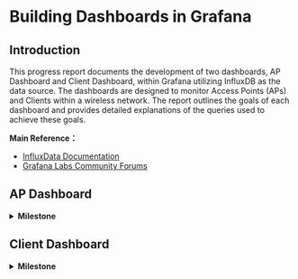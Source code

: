 # Building Dashboards in Grafana

## Introduction

This progress report documents the development of two dashboards, AP Dashboard and Client Dashboard, within Grafana utilizing InfluxDB as the data source.  The dashboards are designed to monitor Access Points (APs) and Clients within a wireless network. The report outlines the goals of each dashboard and provides detailed explanations of the queries used to achieve these goals.

**Main Reference：**

* [InfluxData Documentation](https://docs.influxdata.com/)
* [Grafana Labs Community Forums](https://community.grafana.com/)

## AP Dashboard

<details>
<summary><b> Milestone </b></summary>
    
## Goal
- [x] Create a Table including ap_name, radio band, client numbers, channel, EIRP, NF, Channel Quality, Channel Utilization, Channel Busy.
- [x] Create a Table for the specific AP
- [x] Show the client numbers in the specific AP
- [x] Show the NF in the specific AP
- [x] Show the Channel Utilization of 2.4GHZ & 5G in the specific AP  

<details>
<summary><b> Task 1 </b></summary>

## Task 1: Table of All Data
![image](https://github.com/bmw-ece-ntust/internship/blob/2024-TEEP-4-Alifya/Assets/dashboard/apdas1.jpg)

* **Objective**
To create a comprehensive table displaying various parameters of APs across different buildings and floors.
* **Query**
```
from(bucket: "wifi")  
  |> range(start: v.timeRangeStart, stop: v.timeRangeStop)
  |> filter(fn: (r) => r["_measurement"] == "AP")
  |> filter(fn: (r) => r["ap_group_floor"] =~ /^${floor:regex}$/ and r["ap_group_building"] =~ /^${building:regex}$/)
 |> filter(fn: (r) => r["_field"] == "channel_busy" or 
                        r["_field"] == "eirp_10x" or
                        r["_field"] == "radio_mode" or
                        r["_field"] == "sta_count" or
                        r["_field"] == "noise_floor" or
                        r["_field"] == "arm_ch_qual" or
                        r["_field"] == "rx_time" or
                        r["_field"] == "tx_time" or
                        r["_field"] == "channel_interference" or
                        r["_field"] == "channel_free")
 |> pivot(rowKey:["_time"], columnKey: ["_field"], valueColumn: "_value")
 |> keep(columns: ["ap_name", 
                     "radio_band",
                     "radio_mode", 
                     "sta_count", 
                     "channel", 
                     "eirp_10x", 
                     "noise_floor", 
                     "arm_ch_qual",
                     "channel_busy",
                     "rx_time",
                     "tx_time",
                     "channel_interference",
                     "channel_free"])  
 |> drop(columns: ["rx_time", "tx_time", "channel_interference", "channel_free"])
 |> group()
```
* **Explanation**
Variables ap_group_building and ap_group_floor were created to filter data based on building and floor. The query uses these variables along with a series of filters to select relevant fields from the "AP" measurement. The data is then pivoted and grouped to display the required columns.

</details>
<details>
<summary><b> Task 2 </b></summary>
        
## Task 2: Specific AP Table
![image](Assets/dashboard/apdas2.jpg)

* **Objective**
To create a table for a specific AP, showing detailed information.
* **Query**
```
from(bucket: "wifi")  
 |> range(start: v.timeRangeStart, stop: v.timeRangeStop)
 |> filter(fn: (r) => r["_measurement"] == "AP")
 |> filter(fn: (r) => r["ap_group_floor"] =~ /^${floor:regex}$/ and r["ap_group_building"] =~ /^${building:regex}$/ and r["ap_name"] =~ /^${apName:regex}$/)
 |> filter(fn: (r) => r["_field"] == "channel_busy" or 
                        r["_field"] == "eirp_10x" or
                        r["_field"] == "radio_mode" or
                        r["_field"] == "sta_count" or
                        r["_field"] == "noise_floor" or
                        r["_field"] == "arm_ch_qual" or
                        r["_field"] == "rx_time" or
                        r["_field"] == "tx_time" or
                        r["_field"] == "channel_interference" or
                        r["_field"] == "channel_free")
 |> pivot(rowKey:["_time"], columnKey: ["_field"], valueColumn: "_value")
 |> keep(columns: ["ap_name", 
                     "radio_band",
                     "radio_mode", 
                     "sta_count", 
                     "channel", 
                     "eirp_10x", 
                     "noise_floor", 
                     "arm_ch_qual",
                     "channel_busy",
                     "rx_time",
                     "tx_time",
                     "channel_interference",
                     "channel_free"])  
 |> drop(columns: ["rx_time", "tx_time", "channel_interference", "channel_free"])
 |> group()
```
* **Explanation**
A variable ap_name was created to filter data for a specific AP. The query follows a similar structure to Task 1 but includes an additional filter for ap_name. The resulting data is pivoted and grouped to display the required columns.

</details>
<details>
<summary><b> Task 3 </b></summary>

## Task 3: Client Numbers in Specific AP
![image](Assets/dashboard/apdas3.jpg)

* **Objective**
To visualize the number of clients connected to a specific AP.
* **Query**
```
from(bucket: "wifi")
  |> range(start: v.timeRangeStart, stop: v.timeRangeStop)
  |> filter(fn: (r) => r["_measurement"] == "AP" and r["ap_name"] =~ /^${apName:regex}$/)
  |> filter(fn: (r) => r["_field"] == "sta_count")
  |> pivot(rowKey:["_time"], columnKey: ["_field"], valueColumn: "_value")
  |> keep(columns: ["_time", "sta_count"])
```
* **Explanation**
A bar chart is created using a query that filters data for a specific AP (ap_name) and selects the sta_count field, representing the number of clients.

</details>
<details>
<summary><b> Task 4 </b></summary>

## Task 4: Noise Floor in Specific AP
![image](Assets/dashboard/apdas4.jpg)

* **Objective**
To display the noise floor for a specific AP.
* **Query**
```
from(bucket: "wifi")
  |> range(start: v.timeRangeStart, stop: v.timeRangeStop)
  |> filter(fn: (r) => r["_measurement"] == "AP" and r["ap_name"] =~ /^${apName:regex}$/)
  |> filter(fn: (r) => r["_field"] == "noise_floor")
```
* **Explanation**
A query is used to filter data for a specific AP (ap_name) and select the noise_floor field, which is then visualized.

</details>
<details>
<summary><b> Task 5 </b></summary>

## Task 5: Channel Utilization for 2.4GHz & 5GHz Bands
    ![image](Assets/dashboard/apdas5.jpg)

* **Objective**
To calculate and display the channel utilization for 2.4GHz and 5GHz bands in a specific AP.
* **Query**
```
from(bucket: "wifi")
 |> range(start: v.timeRangeStart, stop: v.timeRangeStop)
 |> filter(fn: (r) => r["_measurement"] == "AP" and r["ap_name"] =~ /^${apName:regex}$/)
 |> filter(fn: (r) => r["radio_band"] == "(2.4 or  5.0")
 |> filter(fn: (r) =>   r["_field"] == "rx_time" or
                        r["_field"] == "tx_time" or
                        r["_field"] == "channel_interference" or
                        r["_field"] == "channel_free")
 |> pivot(rowKey:["_time"], columnKey: ["_field"], valueColumn: "_value")
 |> keep(columns: ["ap_name", 
                     "rx_time",
                     "tx_time",
                     "channel_interference",
                     "channel_free"])  
 |> group()
```
* **Explanation**
A pie chart is created using a query that filters data for a specific AP (ap_name) and selects fields related to channel utilization (rx_time, tx_time, channel_interference, channel_free). The query calculates the total utilization for each band and displays it in the chart.

</details>
</details>

## Client Dashboard

<details>
<summary><b> Milestone </b></summary>
    
## Goal
- [x] Create a Table including User Name, IP Address, MAC Address, Client Health, SNR (dB), Speed, Goodput, Throughput, Usage, Time, WLAN, AP Name, Radio Band (GHz), Channel, Role.
- [x] Create a Table for the specific client
- [x] Show channel for the specific client
- [x] Show SNR for the specific client
- [x] Add a line chart below the existing charts, displaying three lines: total_data (total_data_bytes), rx (rx_data_bytes), and tx (tx_data_bytes). 

<details>
<summary><b> Task 1 </b></summary>

## Task 1: Table of All Data
![image](Assets/dashboard/clientdas1.jpg)

* **Objective**
To create a comprehensive table displaying various parameters of clients.
* **Query**
```
from(bucket: "wifi")  
  |> range(start: v.timeRangeStart, stop: v.timeRangeStop)
  |> filter(fn: (r) => r["_measurement"] == "Client")
  |> filter(fn: (r) => r["_field"] == "client_health" or 
                        r["_field"] == "snr" or
                        r["_field"] == "speed" or
                        r["_field"] == "total_data_throughput" or
                        r["_field"] == "_time" or
                        r["_field"] == "ssid" or
                        r["_field"] == "channel" or
                        r["_field"] == "radio_band")
 |> pivot(rowKey:["_time"], columnKey: ["_field"], valueColumn: "_value")
 |> keep(columns: ["client_user_name", 
                     "client_ip_address",
                     "sta_mac_address", 
                     "client_health", 
                     "snr", 
                     "speed", 
                     "total_data_throughput", 
                     "_time",
                     "ssid",
                     "ap_name",
                     "radio_band",
                     "channel",
                     "client_role_name"])
 |> group()
```
* **Explanation**
A query is used to filter data from the "Client" measurement and select relevant fields. The data is then pivoted and grouped to display the required columns.

</details>
<details>
<summary><b> Task 2 </b></summary>

## Task 2: Specific Client Table
![image](Assets/dashboard/clientdas2.jpg)

* **Objective**
To create a table for a specific client, showing detailed information.
* **Query**
```
from(bucket: "wifi")  
  |> range(start: v.timeRangeStart, stop: v.timeRangeStop)
  |> filter(fn: (r) => r["_measurement"] == "Client")
  |> filter(fn: (r) => r["client_user_name"] =~ /^${userName:regex}$/)
  |> filter(fn: (r) => r["_field"] == "client_health" or 
                        r["_field"] == "snr" or
                        r["_field"] == "speed" or
                        r["_field"] == "total_data_throughput" or
                        r["_field"] == "_time" or
                        r["_field"] == "ssid" or
                        r["_field"] == "channel" or
                        r["_field"] == "radio_band")
 |> pivot(rowKey:["_time"], columnKey: ["_field"], valueColumn: "_value")
 |> keep(columns: ["client_user_name", 
                     "client_ip_address",
                     "sta_mac_address", 
                     "client_health", 
                     "snr", 
                     "speed", 
                     "total_data_throughput", 
                     "_time",
                     "ssid",
                     "ap_name",
                     "radio_band",
                     "channel",
                     "client_role_name"])
 |> group()
```
* **Explanation**
A variable userName was created to filter data for a specific client. The query follows a similar structure to Task 1 but includes an additional filter for userName. The resulting data is pivoted and grouped to display the required columns.

</details>
<details>
<summary><b> Task 3 </b></summary>

## Task 3: Channel for Specific Client
![image](Assets/dashboard/clientdas3.jpg)

* **Objective**
To visualize the channel used by a specific client, represented using bar chart.
* **Query**
```
from(bucket: "wifi")
  |> range(start: v.timeRangeStart, stop: v.timeRangeStop)
  |> filter(fn: (r) => r["_measurement"] == "Client" and r["client_user_name"] =~ /^${userName:regex}$/)
  |> filter(fn: (r) => r["_field"] == "channel")
  |> pivot(rowKey:["_time"], columnKey: ["_field"], valueColumn: "_value")
  |> keep(columns: ["_time", "channel"])
```
* **Explanation**
A bar chart is created using a query that filters data for a specific client (userName) and selects the channel field.

</details>
<details>
<summary><b> Task 4 </b></summary>

## Task 4: SNR for Specific Client
![image](Assets/dashboard/clientdas4.jpg)

* **Objective**
To display the Signal-to-Noise Ratio (SNR) for a specific client, represented using line chart (time series).
* **Query**
```
from(bucket: "wifi")
  |> range(start: v.timeRangeStart, stop: v.timeRangeStop)
  |> filter(fn: (r) => r["_measurement"] == "Client" and r["client_user_name"] =~ /^${userName:regex}$/)
  |> filter(fn: (r) => r["_field"] == "snr")
  |> pivot(rowKey:["_time"], columnKey: ["_field"], valueColumn: "_value")
  |> keep(columns: ["_time", "snr"])
```
* **Explanation**
A line chart is created using a query that filters data for a specific client (userName) and selects the snr field.

</details>
<details>
<summary><b> Task 5 </b></summary>
    
## Task 5: Channel Utilization for 2.4GHz & 5GHz Bands
* **Objective**
To calculate and display the channel utilization for 2.4GHz and 5GHz bands in a specific AP.
* **Query**
```
from(bucket: "wifi")
 |> range(start: v.timeRangeStart, stop: v.timeRangeStop)
 |> filter(fn: (r) => r["_measurement"] == "AP" and r["ap_name"] =~ /^${apName:regex}$/)
 |> filter(fn: (r) => r["radio_band"] == "(2.4 or  5.0")
 |> filter(fn: (r) =>   r["_field"] == "rx_time" or
                        r["_field"] == "tx_time" or
                        r["_field"] == "channel_interference" or
                        r["_field"] == "channel_free")
 |> pivot(rowKey:["_time"], columnKey: ["_field"], valueColumn: "_value")
 |> keep(columns: ["ap_name", 
                     "rx_time",
                     "tx_time",
                     "channel_interference",
                     "channel_free"])  
 |> group()
```
* **Explanation**
A pie chart is created using a query that filters data for a specific AP (ap_name) and selects fields related to channel utilization (rx_time, tx_time, channel_interference, channel_free). The query calculates the total utilization for each band and displays it in the chart.

</details>
</details>
